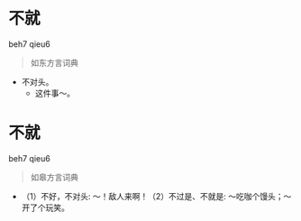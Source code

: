 # 不就
beh7 qieu6
> 如东方言词典
- 不对头。
  - 这件事～。

# 不就
beh7 qieu6
> 如皋方言词典
- （1）不好，不对头: ～！敌人来啊！（2）不过是、不就是: ～吃咖个馒头；～开了个玩笑。
